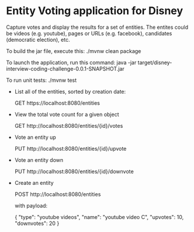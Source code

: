 # Entity Voting application for Disney 

Capture votes and display the results for a set of entities. The
entites could be videos (e.g.  youtube), pages or URLs (e.g.
facebook), candidates (democratic election), etc.

To build the jar file, execute this: ./mvnw clean package

To launch the application, run this command:  java -jar target/disney-interview-coding-challenge-0.0.1-SNAPSHOT.jar

To run unit tests: ./mvnw test

- List all of the entities, sorted by creation date:

    GET https://localhost:8080/entities
    
- View the total vote count for a given object

    GET http://localhost:8080/entities/{id}/votes 
    
- Vote an entity up

    PUT http://localhost:8080/entities/{id}/upvote
    
- Vote an entity down

    PUT http://localhost:8080/entities/{id}/downvote
       
- Create an entity

    POST http://localhost:8080/entities
    
    with payload:
    
    {
        "type": "youtube videos",
        "name": "youtube video C",
        "upvotes": 10,
        "downvotes": 20
    }
    
    